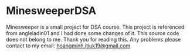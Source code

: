 # MinesweeperDSA
Minesweeper is a small project for DSA course.
This project is referenced from angleladin01 and I had done some changes of it.
This source code does not belong to me.
Thank you for reading this.
Any problems please contact to my email: hoangminh.itiuk19@gmail.com.
